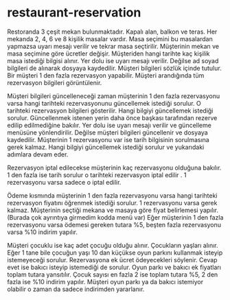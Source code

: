 # restaurant-reservation

Restoranda 3 çeşit mekan bulunmaktadır. Kapalı alan, balkon  ve teras. Her mekanda 2, 4, 6 ve 8 kişilik masalar vardır. Masa seçimini bu masalardan yapmazsa uyarı mesajı verilir ve tekrar masa seçtirilir. Müşterinin mekan ve masa seçimine göre ücretler değişir. Müşteriden hangi tarihte kaç kişilik masa istediği bilgisi alınır. Yer dolu ise uyarı mesajı verilir. Değilse ad soyad bilgileri de alınarak dosyaya kaydedilir. Müşteri bilgileri sözlük içinde tutulur. Bir müşteri 1 den fazla rezervasyon yapabilir. Müşteri arandığında tüm rezervasyon bilgileri görüntülenir. 
 
Müşteri bilgileri güncelleneceği zaman müşterinin 1 den fazla rezervasyonu varsa hangi tarihteki rezervasyonunu güncellemek istediği sorulur. O tarihteki rezervasyon bilgileri gösterilir. Hangi bilgiyi güncellemek istediği sorulur. Güncellenmek istenen yerin daha önce başkası tarafından rezerve edilip edilmediğine bakılır. Yer dolu ise uyarı mesajı verilir ve güncelleme menüsüne yönlendirilir. Değilse müşteri bilgileri güncellenir ve dosyaya kaydedilir. Müşterinin 1 rezervasyonu var ise tarih bilgisinin sorulmasına gerek kalmaz. Hangi bilgiyi güncellemek istediği sorulur ve yukarıdaki adımlara devam eder.

Rezervasyon iptal edilecekse müşterinin kaç rezervasyonu olduğuna bakılır. 1 den fazla ise tarih sorulur o tarihteki rezervasyon iptal edilir . 1 rezervasyonu varsa sadece o iptal edilir. 

Ödeme kısmında müşterinin 1 den fazla rezervasyonu varsa hangi tarihteki rezervasyon fiyatını öğrenmek istediği sorulur. 1 rezervasyonu varsa gerek kalmaz. Müşterinin seçtiği mekana ve masaya göre fiyat belirlemesi yapılır. (Burada çok ayrıntıya girmedim kodda menü var) Eğer müşterinin 1 den fazla rezervasyonu varsa ödemesi gereken tutara %5, beşten fazla rezervasyonu varsa %10 indirim yapılır. 

Müşteri çocuklu ise kaç adet çocuğu olduğu alınır. Çocukların yaşları alınır. Eğer 1 tane bile çocuğun yaşı 10 dan küçükse oyun parkını kullanmak isteyip istemeyeceği sorulur. Rezervasyona ek ücret ödeyecekleri söylenir. Cevap evet ise bakıcı isteyip istemediği de sorulur. Oyun parkı ve bakıcı ek fiyatları toplam tutara yansıtılır. Çocuk sayısı en fazla 2 ise toplam tutara %5, 2 den fazla ise %10 indirim yapılır. Müşteri oyun parkı ya da bakıcı istemiyor olabilir o zaman da sadece indirimden yararlanır. 
